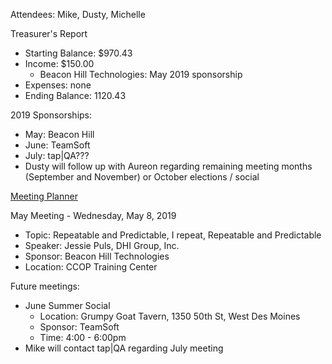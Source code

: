 Attendees: Mike, Dusty, Michelle

Treasurer's Report
- Starting Balance: $970.43
- Income: $150.00
  - Beacon Hill Technologies: May 2019 sponsorship
- Expenses: none
- Ending Balance: 1120.43

2019 Sponsorships:
- May: Beacon Hill
- June: TeamSoft
- July: tap|QA???
- Dusty will follow up with Aureon regarding remaining meeting months (September and November) or October elections / social

[Meeting Planner](https://docs.google.com/spreadsheets/d/1qY6O5bR5MWBwRZ-iIOG0dUWdoj8bld_chOMgfkDfrik/edit?usp=sharing)

May Meeting - Wednesday, May 8, 2019
- Topic: Repeatable and Predictable, I repeat, Repeatable and Predictable
- Speaker: Jessie Puls, DHI Group, Inc.
- Sponsor: Beacon Hill Technologies
- Location: CCOP Training Center

Future meetings:
- June Summer Social
  - Location: Grumpy Goat Tavern, 1350 50th St, West Des Moines
  - Sponsor: TeamSoft
  - Time: 4:00 - 6:00pm
- Mike will contact tap|QA regarding July meeting
